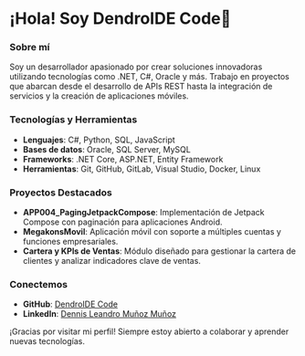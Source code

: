 # ¡Hola! Soy DendroIDE Code👋

### Sobre mí
Soy un desarrollador apasionado por crear soluciones innovadoras utilizando tecnologías como .NET, C#, Oracle y más. Trabajo en proyectos que abarcan desde el desarrollo de APIs REST hasta la integración de servicios y la creación de aplicaciones móviles.

### Tecnologías y Herramientas
- **Lenguajes**: C#, Python, SQL, JavaScript
- **Bases de datos**: Oracle, SQL Server, MySQL
- **Frameworks**: .NET Core, ASP.NET, Entity Framework
- **Herramientas**: Git, GitHub, GitLab, Visual Studio, Docker, Linux

### Proyectos Destacados
- **APP004_PagingJetpackCompose**: Implementación de Jetpack Compose con paginación para aplicaciones Android.
- **MegakonsMovil**: Aplicación móvil con soporte a múltiples cuentas y funciones empresariales.
- **Cartera y KPIs de Ventas**: Módulo diseñado para gestionar la cartera de clientes y analizar indicadores clave de ventas.

### Conectemos
- **GitHub**: [DendroIDE Code](https://github.com/DendroIDE)
- **LinkedIn**: [Dennis Leandro Muñoz Muñoz](https://www.linkedin.com/in/dendroide/)

¡Gracias por visitar mi perfil! Siempre estoy abierto a colaborar y aprender nuevas tecnologías.
